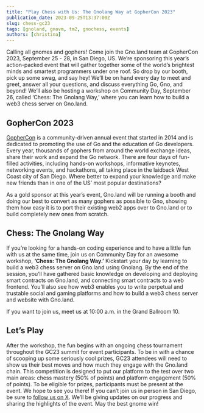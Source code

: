 ```yaml
---
title: "Play Chess with Us: The Gnolang Way at GopherCon 2023"
publication_date: 2023-09-25T13:37:00Z
slug: chess-gc23
tags: [gnoland, gnovm, tm2, gnochess, events]
authors: [christina]
---
```


Calling all gnomes and gophers! Come join the Gno.land team at GopherCon 2023, September 25 - 28, in San Diego, US. We’re sponsoring this year’s action-packed event that will gather together some of the world’s brightest minds and smartest programmers under one roof. So drop by our booth, pick up some swag, and say hey! We’ll be on hand every day to meet and greet, answer all your questions, and discuss everything Go, Gno, and beyond! We’ll also be hosting a workshop on Community Day, September 26, called ‘Chess: The Gnolang Way,’ where you can learn how to build a web3 chess server on Gno.land.

## GopherCon 2023

[GopherCon](https://www.gophercon.com/) is a community-driven annual event that started in 2014 and is dedicated to promoting the use of Go and the education of Go developers. Every year, thousands of gophers from around the world exchange ideas, share their work and expand the Go network. There are four days of fun-filled activities, including hands-on workshops, informative keynotes, networking events, and hackathons, all taking place in the laidback West Coast city of San Diego. Where better to expand your knowledge and make new friends than in one of the US’ most popular destinations?

As a gold sponsor at this year’s event, Gno.land will be running a booth and doing our best to convert as many gophers as possible to Gno, showing them how easy it is to port their existing web2 apps over to Gno.land or to build completely new ones from scratch.

## Chess: The Gnolang Way

If you’re looking for a hands-on coding experience and to have a little fun with us at the same time, join us on Community Day for an awesome workshop, **‘Chess: The Gnolang Way.’** Kickstart your day by learning to build a web3 chess server on Gno.land using Gnolang. By the end of the session, you’ll have gathered basic knowledge on developing and deploying smart contracts on Gno.land, and connecting smart contracts to a web frontend. You’ll also see how web3 enables you to write perpetual and trustable social and gaming platforms and how to build a web3 chess server and website with Gno.land.

If you want to join us, meet us at 10:00 a.m. in the Grand Ballroom 10.

## Let’s Play

After the workshop, the fun begins with an ongoing chess tournament throughout the GC23 summit for event participants. To be in with a chance of scooping up some seriously cool prizes, GC23 attendees will need to show us their best moves and how much they engage with the Gno.land chain. This competition is designed to put our platform to the test over two main areas: chess mastery (50% of points) and platform engagement (50% of points). To be eligible for prizes, participants must be present at the event. We hope to see you there! If you can’t join us in person in San Diego, be sure to [follow us on X](https://twitter.com/_gnoland). We’ll be giving updates on our progress and sharing the highlights of the event. May the best gnome win!
